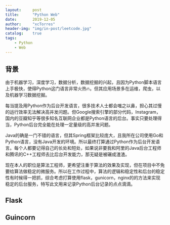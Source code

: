 ```yaml
---
layout:     post
title:      "Python Web"
date:       2019-12-05
author:     "xcTorres"
header-img: "img/in-post/leetcode.jpg"
catalog:    true
tags:
    - Python
    - Web
--- 
```

## 背景
由于机器学习，深度学习，数据分析，数据挖掘的兴起，且因为Python脚本语言上手极快，使得Python这门语言非常火热🔥。但其应用场景多在运维，爬虫，以及机器学习数据挖掘。  

每当提及用Python作为后台开发语言，很多技术人士都会嗤之以鼻，担心其过慢的运行效率无法解决高并发问题。但Google搜索引擎的部分代码，Instagram，国内的豆瓣知乎等很多知名互联网企业都是Python语言的后台。事实只要处理得当，Python后台完全能在处理一定量级的高并发问题。  

Java的确是一门不错的语言，但其Spring框架比较庞大，且我所在公司使用Go和Python语言，没有Java开发的环境。所以最终打算通过Python作为后台开发语言。每个人都要记得自己的长处和短处，如果说非要我和阿里的Java后台工程师和腾讯的C++工程师去比后台开发能力，那无疑是被碾成渣渣。  

现在本人的职位是算法工程师，更希望注重于算法的效果及实现，但在项目中不免要给算法做稳定的微服务。所以在工作过程中，算法的逻辑和稳定性和后台的稳定性有时候得一把抓，综合考虑打算使用flask，gunicorn，nginx的的方法来实现稳定的后台服务，特写此文用来记录Python后台记录的点点滴滴。  

## Flask

## Guincorn

